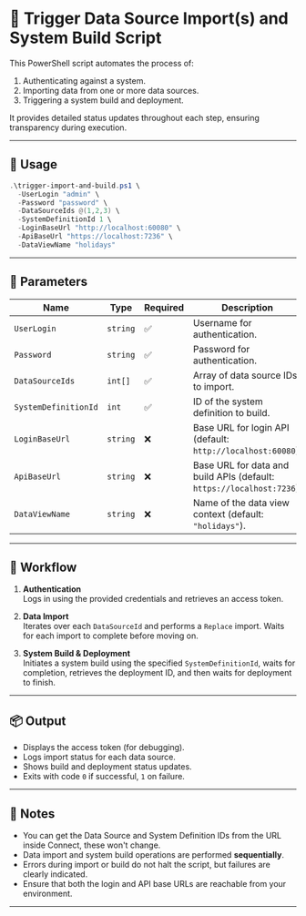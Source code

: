 # 🔁 Trigger Data Source Import(s) and System Build Script

This PowerShell script automates the process of:

1. Authenticating against a system.
2. Importing data from one or more data sources.
3. Triggering a system build and deployment.

It provides detailed status updates throughout each step, ensuring transparency during execution.

---

## 🚀 Usage

```powershell
.\trigger-import-and-build.ps1 \
  -UserLogin "admin" \
  -Password "password" \
  -DataSourceIds @(1,2,3) \
  -SystemDefinitionId 1 \
  -LoginBaseUrl "http://localhost:60080" \
  -ApiBaseUrl "https://localhost:7236" \
  -DataViewName "holidays"
```

---

## 🧾 Parameters

| Name                 | Type     | Required | Description                                                           |
| -------------------- | -------- | -------- | --------------------------------------------------------------------- |
| `UserLogin`          | `string` | ✅       | Username for authentication.                                          |
| `Password`           | `string` | ✅       | Password for authentication.                                          |
| `DataSourceIds`      | `int[]`  | ✅       | Array of data source IDs to import.                                   |
| `SystemDefinitionId` | `int`    | ✅       | ID of the system definition to build.                                 |
| `LoginBaseUrl`       | `string` | ❌       | Base URL for login API (default: `http://localhost:60080`).           |
| `ApiBaseUrl`         | `string` | ❌       | Base URL for data and build APIs (default: `https://localhost:7236`). |
| `DataViewName`       | `string` | ❌       | Name of the data view context (default: `"holidays"`).                |

---

## 🔧 Workflow

1. **Authentication**  
   Logs in using the provided credentials and retrieves an access token.

2. **Data Import**  
   Iterates over each `DataSourceId` and performs a `Replace` import. Waits for each import to complete before moving on.

3. **System Build & Deployment**  
   Initiates a system build using the specified `SystemDefinitionId`, waits for completion, retrieves the deployment ID, and then waits for deployment to finish.

---

## 📦 Output

- Displays the access token (for debugging).
- Logs import status for each data source.
- Shows build and deployment status updates.
- Exits with code `0` if successful, `1` on failure.

---

## 📝 Notes

- You can get the Data Source and System Definition IDs from the URL inside Connect, these won't change.
- Data import and system build operations are performed **sequentially**.
- Errors during import or build do not halt the script, but failures are clearly indicated.
- Ensure that both the login and API base URLs are reachable from your environment.

---
